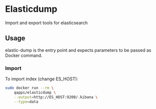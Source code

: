 Elasticdump
==================
Import and export tools for elasticsearch

Usage
-----

elastic-dump is the entry point and expects parameters to be passed as Docker command.

### Import

To import index (change ES_HOST):

```bash
sudo docker run --rm \
    qapps/elasticdump \
    --output=http://ES_HOST:9200/.kibana \
    --type=data
```